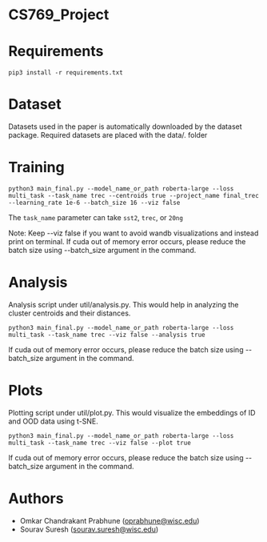 # CS769_Project

# Requirements

```
pip3 install -r requirements.txt
```

# Dataset

Datasets used in the paper is automatically downloaded by the dataset package. Required datasets are placed with the data/. folder

# Training

```
python3 main_final.py --model_name_or_path roberta-large --loss multi_task --task_name trec --centroids true --project_name final_trec --learning_rate 1e-6 --batch_size 16 --viz false
```
The `task_name` parameter can take `sst2`, `trec`, or `20ng`

Note: Keep --viz false if you want to avoid wandb visualizations and instead print on terminal. If cuda out of memory error occurs, please reduce the batch size using --batch_size argument in the command.


# Analysis

Analysis script under util/analysis.py. This would help in analyzing the cluster centroids and their distances.
```
python3 main_final.py --model_name_or_path roberta-large --loss multi_task --task_name trec --viz false --analysis true
```
If cuda out of memory error occurs, please reduce the batch size using --batch_size argument in the command.

# Plots

Plotting script under util/plot.py. This would visualize the embeddings of ID and OOD data using t-SNE.
```
python3 main_final.py --model_name_or_path roberta-large --loss multi_task --task_name trec --viz false --plot true  
```
If cuda out of memory error occurs, please reduce the batch size using --batch_size argument in the command.

# Authors

- Omkar Chandrakant Prabhune (oprabhune@wisc.edu)
- Sourav Suresh (sourav.suresh@wisc.edu)
